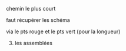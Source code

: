 chemin le plus court 

faut récupérer les schéma

via le pts rouge et le pts vert (pour la longueur)


 3) les assemblées
 
































